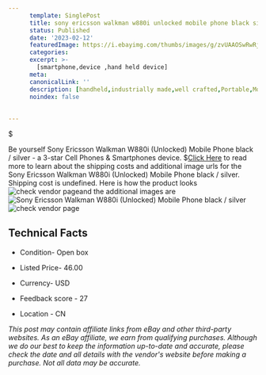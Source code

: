 ```yaml
---
      template: SinglePost
      title: sony ericsson walkman w880i unlocked mobile phone black silver
      status: Published
      date: '2023-02-12'
      featuredImage: https://i.ebayimg.com/thumbs/images/g/zvUAAOSwRwRjnCE3/s-l225.jpg
      categories: 
      excerpt: >-
        [smartphone,device ,hand held device]
      meta:
      canonicalLink: ''
      description: [handheld,industrially made,well crafted,Portable,Mobile,Compact,Convenient,Lightweight,Maneuverable,Man-portable,Miniature,Carriable,Hand-held,Light,Holdable,Transportable,Mobile device,Pocket-sized,On-the-go,Wireless,Cordless,Compact size,Convenient size, smartphone,device ,hand held device]
      noindex: false
      
        
---
```

$

Be yourself Sony Ericsson Walkman W880i (Unlocked) Mobile Phone black / silver - a 3-star Cell Phones & Smartphones device.
$[Click Here](https://www.ebay.com/itm/404056486290?hash=item5e13a4b192%3Ag%3AzvUAAOSwRwRjnCE3&mkevt=1&mkcid=1&mkrid=711-53200-19255-0&campid=%253CePNCampaignId%253E&customid=%253CreferenceId%253E&toolid=10049) to read more to learn about the shipping costs and additional image urls for the Sony Ericsson Walkman W880i (Unlocked) Mobile Phone black / silver. Shipping cost is undefined. Here is how the product looks ![check vendor page](https://i.ebayimg.com/thumbs/images/g/zvUAAOSwRwRjnCE3/s-l225.jpg)and the additional images are![Sony Ericsson Walkman W880i (Unlocked) Mobile Phone black / silver](https://i.ebayimg.com/images/g/zvUAAOSwRwRjnCE3/s-l960.jpg)![check vendor page](https://origin-galleryplus.ebayimg.com/ws/web/404056486290_2_0_1/225x225.jpg,https://origin-galleryplus.ebayimg.com/ws/web/404056486290_3_0_1/225x225.jpg,https://origin-galleryplus.ebayimg.com/ws/web/404056486290_4_0_1/225x225.jpg,https://origin-galleryplus.ebayimg.com/ws/web/404056486290_5_0_1/225x225.jpg,https://origin-galleryplus.ebayimg.com/ws/web/404056486290_6_0_1/225x225.jpg,https://origin-galleryplus.ebayimg.com/ws/web/404056486290_7_0_1/225x225.jpg,https://origin-galleryplus.ebayimg.com/ws/web/404056486290_8_0_1/225x225.jpg,https://origin-galleryplus.ebayimg.com/ws/web/404056486290_9_0_1/225x225.jpg,https://origin-galleryplus.ebayimg.com/ws/web/404056486290_10_0_1/225x225.jpg,https://origin-galleryplus.ebayimg.com/ws/web/404056486290_11_0_1/225x225.jpg,https://origin-galleryplus.ebayimg.com/ws/web/404056486290_12_0_1/225x225.jpg,https://origin-galleryplus.ebayimg.com/ws/web/404056486290_13_0_1/225x225.jpg)



 ## Technical Facts 



     
      

 - Condition- Open box 


      

 - Listed Price- 46.00 


      

 - Currency- USD 


      

 - Feedback score - 27 


      

 - Location - CN 


      
      

 *_This post may contain affiliate links from eBay and other third-party websites. As an eBay affiliate, we earn from qualifying purchases. Although we do our best to keep the information up-to-date and accurate, please check the date and all details with the vendor's website before making a purchase. Not all data may be accurate._*







